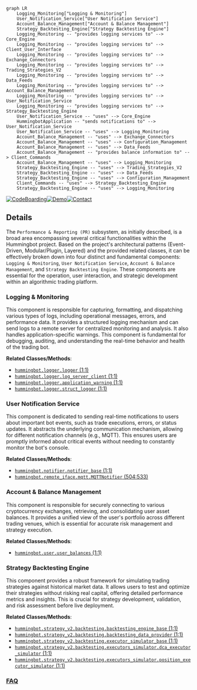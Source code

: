 ```mermaid
graph LR
    Logging_Monitoring["Logging & Monitoring"]
    User_Notification_Service["User Notification Service"]
    Account_Balance_Management["Account & Balance Management"]
    Strategy_Backtesting_Engine["Strategy Backtesting Engine"]
    Logging_Monitoring -- "provides logging services to" --> Core_Engine
    Logging_Monitoring -- "provides logging services to" --> Client_User_Interface
    Logging_Monitoring -- "provides logging services to" --> Exchange_Connectors
    Logging_Monitoring -- "provides logging services to" --> Trading_Strategies_V2
    Logging_Monitoring -- "provides logging services to" --> Data_Feeds
    Logging_Monitoring -- "provides logging services to" --> Account_Balance_Management
    Logging_Monitoring -- "provides logging services to" --> User_Notification_Service
    Logging_Monitoring -- "provides logging services to" --> Strategy_Backtesting_Engine
    User_Notification_Service -- "uses" --> Core_Engine
    HummingbotApplication -- "sends notifications to" --> User_Notification_Service
    User_Notification_Service -- "uses" --> Logging_Monitoring
    Account_Balance_Management -- "uses" --> Exchange_Connectors
    Account_Balance_Management -- "uses" --> Configuration_Management
    Account_Balance_Management -- "uses" --> Data_Feeds
    Account_Balance_Management -- "provides balance information to" --> Client_Commands
    Account_Balance_Management -- "uses" --> Logging_Monitoring
    Strategy_Backtesting_Engine -- "uses" --> Trading_Strategies_V2
    Strategy_Backtesting_Engine -- "uses" --> Data_Feeds
    Strategy_Backtesting_Engine -- "uses" --> Configuration_Management
    Client_Commands -- "uses" --> Strategy_Backtesting_Engine
    Strategy_Backtesting_Engine -- "uses" --> Logging_Monitoring
```

[![CodeBoarding](https://img.shields.io/badge/Generated%20by-CodeBoarding-9cf?style=flat-square)](https://github.com/CodeBoarding/CodeBoarding)[![Demo](https://img.shields.io/badge/Try%20our-Demo-blue?style=flat-square)](https://www.codeboarding.org/demo)[![Contact](https://img.shields.io/badge/Contact%20us%20-%20contact@codeboarding.org-lightgrey?style=flat-square)](mailto:contact@codeboarding.org)

## Details

The `Performance & Reporting (PR)` subsystem, as initially described, is a broad area encompassing several critical functionalities within the Hummingbot project. Based on the project's architectural patterns (Event-Driven, Modular/Plugin, Layered) and the provided related classes, it can be effectively broken down into four distinct and fundamental components: `Logging & Monitoring`, `User Notification Service`, `Account & Balance Management`, and `Strategy Backtesting Engine`. These components are essential for the operation, user interaction, and strategic development within an algorithmic trading platform.

### Logging & Monitoring
This component is responsible for capturing, formatting, and dispatching various types of logs, including operational messages, errors, and performance data. It provides a structured logging mechanism and can send logs to a remote server for centralized monitoring and analysis. It also handles application-specific warnings. This component is fundamental for debugging, auditing, and understanding the real-time behavior and health of the trading bot.


**Related Classes/Methods**:

- <a href="https://github.com/hummingbot/hummingbot/blob/master/hummingbot/logger/logger.py#L1-L1" target="_blank" rel="noopener noreferrer">`hummingbot.logger.logger` (1:1)</a>
- <a href="https://github.com/hummingbot/hummingbot/blob/master/hummingbot/logger/log_server_client.py#L1-L1" target="_blank" rel="noopener noreferrer">`hummingbot.logger.log_server_client` (1:1)</a>
- <a href="https://github.com/hummingbot/hummingbot/blob/master/hummingbot/logger/application_warning.py#L1-L1" target="_blank" rel="noopener noreferrer">`hummingbot.logger.application_warning` (1:1)</a>
- <a href="https://github.com/hummingbot/hummingbot/blob/master/hummingbot/logger/struct_logger.py#L1-L1" target="_blank" rel="noopener noreferrer">`hummingbot.logger.struct_logger` (1:1)</a>


### User Notification Service
This component is dedicated to sending real-time notifications to users about important bot events, such as trade executions, errors, or status updates. It abstracts the underlying communication mechanism, allowing for different notification channels (e.g., MQTT). This ensures users are promptly informed about critical events without needing to constantly monitor the bot's console.


**Related Classes/Methods**:

- <a href="https://github.com/hummingbot/hummingbot/blob/master/hummingbot/notifier/notifier_base.py#L1-L1" target="_blank" rel="noopener noreferrer">`hummingbot.notifier.notifier_base` (1:1)</a>
- <a href="https://github.com/hummingbot/hummingbot/blob/master/hummingbot/remote_iface/mqtt.py#L504-L533" target="_blank" rel="noopener noreferrer">`hummingbot.remote_iface.mqtt.MQTTNotifier` (504:533)</a>


### Account & Balance Management
This component is responsible for securely connecting to various cryptocurrency exchanges, retrieving, and consolidating user asset balances. It provides a unified view of the user's portfolio across different trading venues, which is essential for accurate risk management and strategy execution.


**Related Classes/Methods**:

- <a href="https://github.com/hummingbot/hummingbot/blob/master/hummingbot/user/user_balances.py#L1-L1" target="_blank" rel="noopener noreferrer">`hummingbot.user.user_balances` (1:1)</a>


### Strategy Backtesting Engine
This component provides a robust framework for simulating trading strategies against historical market data. It allows users to test and optimize their strategies without risking real capital, offering detailed performance metrics and insights. This is crucial for strategy development, validation, and risk assessment before live deployment.


**Related Classes/Methods**:

- <a href="https://github.com/hummingbot/hummingbot/blob/master/hummingbot/strategy_v2/backtesting/backtesting_engine_base.py#L1-L1" target="_blank" rel="noopener noreferrer">`hummingbot.strategy_v2.backtesting.backtesting_engine_base` (1:1)</a>
- <a href="https://github.com/hummingbot/hummingbot/blob/master/hummingbot/strategy_v2/backtesting/backtesting_data_provider.py#L1-L1" target="_blank" rel="noopener noreferrer">`hummingbot.strategy_v2.backtesting.backtesting_data_provider` (1:1)</a>
- <a href="https://github.com/hummingbot/hummingbot/blob/master/hummingbot/strategy_v2/backtesting/executor_simulator_base.py#L1-L1" target="_blank" rel="noopener noreferrer">`hummingbot.strategy_v2.backtesting.executor_simulator_base` (1:1)</a>
- <a href="https://github.com/hummingbot/hummingbot/blob/master/hummingbot/strategy_v2/backtesting/executors_simulator/dca_executor_simulator.py#L1-L1" target="_blank" rel="noopener noreferrer">`hummingbot.strategy_v2.backtesting.executors_simulator.dca_executor_simulator` (1:1)</a>
- <a href="https://github.com/hummingbot/hummingbot/blob/master/hummingbot/strategy_v2/backtesting/executors_simulator/position_executor_simulator.py#L1-L1" target="_blank" rel="noopener noreferrer">`hummingbot.strategy_v2.backtesting.executors_simulator.position_executor_simulator` (1:1)</a>




### [FAQ](https://github.com/CodeBoarding/GeneratedOnBoardings/tree/main?tab=readme-ov-file#faq)